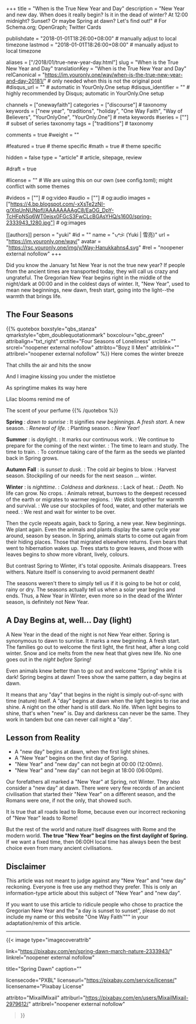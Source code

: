 +++
title = "When is the True New Year and Day"
description = "New Year and new day. When does it really begin? Is it in the dead of winter? At 12:00 midnight? Sunset? Or maybe Spring at dawn? Let's find out!"  # For Schema.org; OpenGraph; Twitter Cards

publishdate = "2018-01-01T18:26:00+08:00"                          # manually adjust to local timezone
lastmod = "2018-01-01T18:26:00+08:00"                          # manually adjust to local timezone

aliases = ["/2018/01/true-new-year-day.html"]
slug = "When is the True New Year and Day"
translationKey = "When is the True New Year and Day"
relCanonical = "https://im.youronly.one/way/when-is-the-true-new-year-and-day-20181/"                           # only needed when this is not the original post
#disqus_url = ""                                                    # automatic in YourOnly.One setup
#disqus_identifier = ""                                             # highly recommended by Disqus; automatic in YourOnly.One setup

channels = ["onewayfaith"]
categories = ["discourse"]                           # taxonomy
keywords = ["new year", "traditions", "holiday", "One Way Faith", "Way of Believers", "YourOnlyOne", "YourOnly.One"]                             # meta keywords
#series = [""]                               # subset of series taxonomy
tags = ["traditions"]                                 # taxonomy

comments = true
#weight = ""

#featured = true                              # theme specific
#math = true                                  # theme specific

hidden = false
type = "article"                                                           # article, sitepage, review

#draft = true

#license = ""                                 # We are using this on our own (see config.toml); might conflict with some themes

#videos = [""]                                # og:video
#audio = [""]                                 # og:audio
images = ["https://4.bp.blogspot.com/-xXsTe2zNI-g/XlqUnNUNpfI/AAAAAAAAgC8/EaOG_DpY-TcHFpNSq6WT0ejsx0FGcS3FwCLcBGAsYHQ/s1600/spring-2333943_1280.jpg"]    # og:images

[[authors]]
person = "yuki"
#id = ""
name = "ᜌᜓᜃᜒ (Yuki | 雪亮)"
url = "https://im.youronly.one/way/"
avatar = "https://rsc.youronly.one/img/y/Way-Hanukkahns4.svg"
#rel = "noopener external nofollow"
+++

Did you know the January 1st New Year is not the true new year? If people from the ancient times are transported today, they will call us crazy and ungrateful. The Gregorian New Year begins right in the middle of the night/dark at 00:00 and in the coldest days of winter. It, "New Year", used to mean new beginnings, new dawn, fresh start, going into the light--the warmth that brings life.

<!--more-->

## The Four Seasons

{{% quotebox boxstyle="qbs_stanza" qmarkstyle="qbm_doublequotationmark" boxcolour="qbc_green" attribalign="txt_right" srctitle="Four Seasons of Loneliness" srclink="" srcrel="noopener external nofollow" attribto="Boyz II Men" attriblink="" attribrel="noopener external nofollow" %}}
Here comes the winter breeze

That chills the air and hits the snow

And I imagine kissing you under the mistletoe

As springtime makes its way here

Lilac blooms remind me of

The scent of your perfume
{{% /quotebox %}}

**Spring**
: *dawn to sunrise*
: It signifies *new beginnings*. A *fresh start*. A new season.
: *Renewal of life.*
: Planting season.
: <em>New Year!</em>

**Summer**
: is *day*light.
: It marks our continuous work.
: We continue to prepare for the coming of the next winter.
: The time to learn and study. The time to train.
: To continue taking care of the farm as the seeds we planted back in Spring grows.

**Autumn**
**Fall**
: is *sunset to dusk*.
: The cold air begins to blow.
: Harvest season. Stockpiling of our needs for the next season … winter.

**Winter**
: is *nighttime*.
: *Coldness* and *darkness*.
: Lack of heat.
: *Death.* No life can grow. No crops.
: Animals retreat, burrows to the deepest recessed of the earth or migrates to warmer regions.
: We stick together for warmth and survival.
: We use our stockpiles of food, water, and other materials we need.
: We rest and wait for winter to be over.

Then the cycle repeats again, back to Spring, a new year. New beginnings. We plant again. Even the animals and plants display the same cycle year around, season by season. In Spring, animals starts to come out again from their hiding places. Those that migrated elsewhere returns. Even bears that went to hibernation wakes up. Trees starts to grow leaves, and those with leaves begins to show more vibrant, lively, colours.

But contrast Spring to Winter, it's total opposite. Animals disappears. Trees withers. Nature itself is conserving to avoid permanent death!

The seasons weren't there to simply tell us if it is going to be hot or cold, rainy or dry. The seasons actually tell us when a solar year begins and ends. Thus, a New Year in Winter, even more so in the dead of the Winter season, is definitely not New Year.

## A Day Begins at, well… Day (light)

A New Year in the dead of the night is not New Year either. Spring is synonymous to dawn to sunrise. It marks a new beginning. A fresh start. The families go out to welcome the first light, the first heat, after a long cold winter. Snow and ice melts from the new heat that gives new life. No one goes out in the <i>night before</i> Spring!

Even animals knew better than to go out and welcome "Spring" while it is dark! Spring begins at dawn! Trees show the same pattern, a day begins at dawn.

It means that any "day" that begins in the night is simply out-of-sync with time (nature) itself. A "day" begins at dawn when the light begins to rise and shine. A night on the other hand is still dark. No life. When light begins to shine, that's when "new" is. Day and darkness can never be the same. They work in tandem but one can never call night a "day".

## Lesson from Reality

<ul class="custom_liststyle checkmark-heavy list-green">
  <li>A "new day" begins at dawn, when the first light shines.</li>
  <li>A "New Year" begins on the first day of Spring.</li>
  <li>"New Year" and "new day" can not begin at 00:00 (12:00mn).</li>
  <li>"New Year" and "new day" can not begin at 18:00 (06:00pm).</li>
</ul>

Our forefathers all marked a "New Year" at Spring, not Winter. They also consider a "new day" at dawn. There were very few records of an ancient civilisation that started their "New Year" on a different season, and the Romans were one, if not the only, that showed such.

It is true that all roads lead to Rome, because even our incorrect reckoning of "New Year" leads to Rome!

But the rest of the world and nature itself disagrees with Rome and the modern world. <b>The true "New Year" begins on the first day<i>light</i> of Spring.</b> If we want a fixed time, then 06:00H local time has always been the best choice even from many ancient civilisations.

## Disclaimer

This article was not meant to judge against any "New Year" and "new day" reckoning. Everyone is free use any method they prefer. This is only an information-type article about this subject of "New Year" and "new day".

If you want to use this article to ridicule people who chose to practice the Gregorian New Year and the "a day is sunset to sunset", please do not include my name or this website "One Way Faith™"" in your adaptation/remix of this article.

---

{{< image
  type="imagecoverattrib"

  link="https://pixabay.com/en/spring-dawn-march-nature-2333943/"
  linkrel="noopener external nofollow"

  title="Spring Dawn"
  caption=""

  licensecode="PXBL"
  licenseurl="https://pixabay.com/service/license/"
  licensename="Pixabay License"

  attribto="MixailMixail"
  attriburl="https://pixabay.com/en/users/MixailMixail-2979612/"
  attribrel="noopener external nofollow"
>}}
